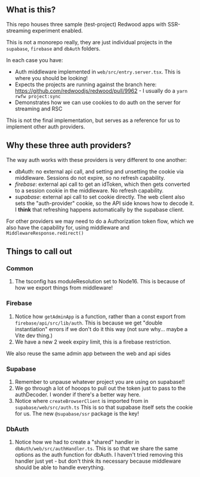 ## What is this?
This repo houses three sample (test-project) Redwood apps with SSR-streaming experiment enabled.

This is not a monorepo really, they are just individual projects in the `supabase`, `firebase` and `dbAuth` folders.

In each case you have:
- Auth middleware implemented in `web/src/entry.server.tsx`. This is where you should be looking!
- Expects the projects are running against the branch here: https://github.com/redwoodjs/redwood/pull/9962 - I usually do a `yarn rwfw project:sync`
- Demonstrates how we can use cookies to do auth on the server for streaming and RSC

This is not the final implementation, but serves as a reference for us to implement other auth providers.

## Why these three auth providers?

The way auth works with these providers is very different to one another:
- *dbAuth*: no external api call, and setting and unsetting the cookie via middleware. Sessions do not expire, so no refresh capability.
- *firebase*: external api call to get an idToken, which then gets converted to a session cookie in the middleware. No refresh capability.
- *supabase*: external api call to set cookie directly. The web client also sets the "auth-provider" cookie, so the API side knows how to decode it. I **think** that refreshing happens automatically by the supabase client.

For other providers we may need to do a Authorization token flow, which we also have the capability for, using middleware and `MiddlewareResponse.redirect()`

## Things to call out

### Common
1. The tsconfig has moduleResolution set to Node16. This is because of how we export things from middleware!

### Firebase
1. Notice how `getAdminApp` is a function, rather than a const export from `firebase/api/src/lib/auth`. This is because we get "double instantiation" errors if we don't do it this way (not sure why... maybe a Vite dev thing.)
2. We have a new 2 week expiry limit, this is a firebase restriction.

We also reuse the same admin app between the web and api sides

### Supabase
1. Remember to unpause whatever project you are using on supabase!!
2. We go through a lot of hooops to pull out the token just to pass to the authDecoder. I wonder if there's a better way here.
3. Notice where `createBrowserClient` is imported from in `supabase/web/src/auth.ts` This is so that supabase itself sets the cookie for us. The new `@supabase/ssr` package is the key!

### DbAuth
1. Notice how we had to create a "shared" handler in `dbAuth/web/src/authHandler.ts`. This is so that we share the same options as the auth function for dbAuth. I haven't tried removing this handler just yet - but don't think its necessary because middleware should be able to handle everything.


